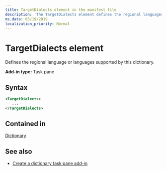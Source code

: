 ```yaml
---
title: TargetDialects element in the manifest file
description: 'The TargetDialects element defines the regional languages supported by this dictionary.'
ms.date: 03/19/2019
localization_priority: Normal
---
```


# TargetDialects element

Defines the regional language or languages supported by this dictionary.

**Add-in type:** Task pane

## Syntax

```XML
<TargetDialects>
   ...
</TargetDialects>
```

## Contained in

[Dictionary](dictionary.md)

## See also

- [Create a dictionary task pane add-in](../../word/dictionary-task-pane-add-ins.md)
